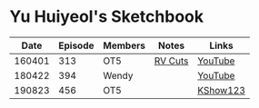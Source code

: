 # Yu Huiyeol's Sketchbook

| Date   | Episode | Members | Notes                            | Links                                                                          |
|--------|---------|---------|----------------------------------|--------------------------------------------------------------------------------|
| 160401 | 313     | OT5     | [RV Cuts][160401_yuhuiyeol_cuts] | [YouTube](https://youtu.be/C4uhw6VWsE8?t=2042)                                 |
| 180422 | 394     | Wendy   |                                  | [YouTube](https://youtu.be/EjxKJBMK74g?t=1407)                                 |
| 190823 | 456     | OT5     |                                  | [KShow123](http://kshow123.net/show/sketchbook-of-youheeyeul/episode-456.html) |

&#x200b;

[160401_yuhuiyeol_cuts]:https://www.reddit.com/r/red_velvet/comments/4cwuzf/160401_sketchbook/

